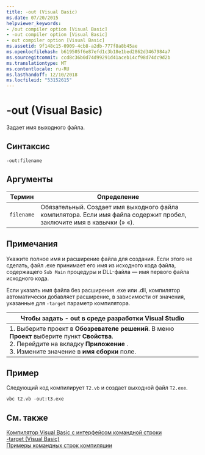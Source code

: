 ```yaml
---
title: -out (Visual Basic)
ms.date: 07/20/2015
helpviewer_keywords:
- /out compiler option [Visual Basic]
- -out compiler option [Visual Basic]
- out compiler option [Visual Basic]
ms.assetid: 9f148c15-0909-4cb8-a2db-777f8a8b45ae
ms.openlocfilehash: b619505f6e87efd1c3b18e1bed2862d3467984a7
ms.sourcegitcommit: ccd8c36b0d74d99291d41aceb14cf98d74dc9d2b
ms.translationtype: MT
ms.contentlocale: ru-RU
ms.lasthandoff: 12/10/2018
ms.locfileid: "53152615"
---
```

# <a name="-out-visual-basic"></a>-out (Visual Basic)
Задает имя выходного файла.  
  
## <a name="syntax"></a>Синтаксис  
  
```  
-out:filename  
```  
  
## <a name="arguments"></a>Аргументы  
  
|Термин|Определение|  
|---|---|  
|`filename`|Обязательный. Создает имя выходного файла компилятора. Если имя файла содержит пробел, заключите имя в кавычки (» «).|  
  
## <a name="remarks"></a>Примечания  
 Укажите полное имя и расширение файла для создания. Если этого не сделать, файл .exe принимает его имя из исходного кода файла, содержащего `Sub Main` процедуры и DLL-файла — имя первого файла исходного кода.  
  
 Если указать имя файла без расширения .exe или .dll, компилятор автоматически добавляет расширение, в зависимости от значения, указанные для `-target` параметр компилятора.  
  
|Чтобы задать - out в среде разработки Visual Studio|  
|---|  
|1.  Выберите проект в **Обозревателе решений**. В меню **Проект** выберите пункт **Свойства**. <br />2.  Перейдите на вкладку **Приложение** .<br />3.  Измените значение в **имя сборки** поле.|  
  
## <a name="example"></a>Пример  
 Следующий код компилирует `T2.vb` и создает выходной файл `T2.exe`.  
  
```console
vbc t2.vb -out:t3.exe  
```  
  
## <a name="see-also"></a>См. также  
 [Компилятор Visual Basic с интерфейсом командной строки](../../../visual-basic/reference/command-line-compiler/index.md)  
 [-target (Visual Basic)](../../../visual-basic/reference/command-line-compiler/target.md)  
 [Примеры командных строк компиляции](../../../visual-basic/reference/command-line-compiler/sample-compilation-command-lines.md)
